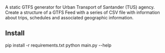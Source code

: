 A static GTFS generator for Urban Transport of Santander (TUS) agency. Create a structure of a GTFS Feed with a series of CSV file with information about trips, schedules and associated geographic information.

Install
---------

pip install -r requirements.txt
python main.py --help


